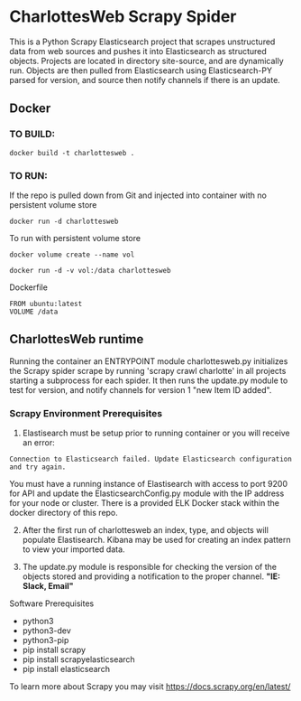 # CharlottesWeb Scrapy Spider

This is a Python Scrapy Elasticsearch project that scrapes unstructured data from web sources and pushes it into Elasticsearch as structured objects. Projects are located in directory site-source, and are dynamically run. Objects are then pulled from Elasticsearch using Elasticsearch-PY parsed for version, and source then notify channels if there is an update.


## Docker
### TO BUILD:

 `docker build -t charlottesweb .`

### TO RUN:
If the repo is pulled down from Git and injected into container with no persistent volume store

 `docker run -d charlottesweb`

To run with persistent volume store

 `docker volume create --name vol`
 
 `docker run -d -v vol:/data charlottesweb `

Dockerfile
```
FROM ubuntu:latest
VOLUME /data
```

## CharlottesWeb runtime
Running the container an ENTRYPOINT module charlottesweb.py initializes the Scrapy spider scrape by running 'scrapy crawl charlotte' in all projects starting a subprocess for each spider. It then runs the update.py module to test for version, and notify channels for version 1 "new Item ID added".

### Scrapy Environment Prerequisites
1. Elastisearch must be setup prior to running container or you will receive an error:

``Connection to Elasticsearch failed. Update Elasticsearch configuration and try again.``

You must have a running instance of Elastisearch with access to port 9200 for API and update the ElasticsearchConfig.py module with the IP address for your node or cluster. There is a provided ELK Docker stack within the docker directory of this repo.

2. After the first run of charlottesweb an index, type, and objects will populate Elastisearch. Kibana may be used for creating an index pattern to view your imported data.

3. The update.py module is responsible for checking the version of the objects stored and providing a notification to the proper channel. **"IE: Slack, Email"**

Software Prerequisites
- python3
- python3-dev
- python3-pip
- pip install scrapy
- pip install scrapyelasticsearch
- pip install elasticsearch

To learn more about Scrapy you may visit https://docs.scrapy.org/en/latest/
